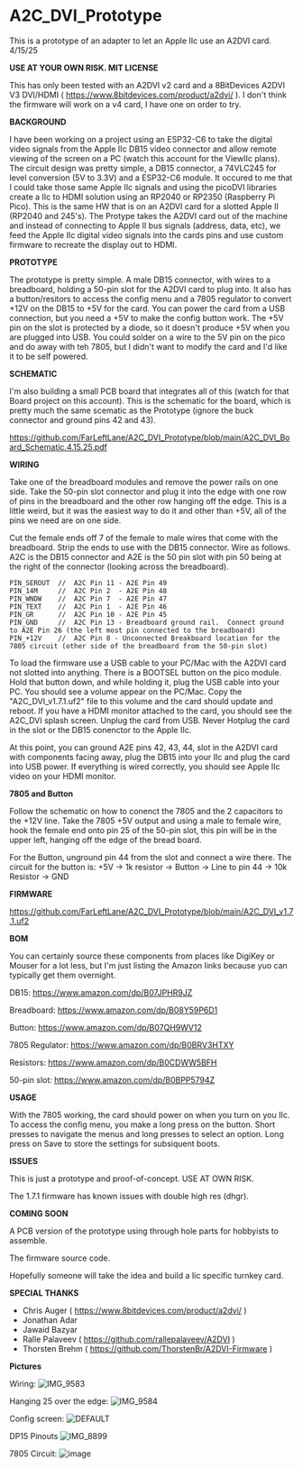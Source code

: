 # A2C_DVI_Prototype

This is a prototype of an adapter to let an Apple IIc use an A2DVI card. 4/15/25

**USE AT YOUR OWN RISK.   MIT LICENSE**

This has only been tested with an A2DVI v2 card and a 8BitDevices A2DVI V3 DVI/HDMI ( https://www.8bitdevices.com/product/a2dvi/ ).  I don't think the firmware will work on a v4 card, I have one on order to try.

**BACKGROUND**

I have been working on a project using an ESP32-C6 to take the digital video signals from the Apple IIc DB15 video connector and allow remote viewing of the screen on a PC (watch this account for the ViewIIc plans).   The circuit design was pretty simple, a DB15 connector, a 74VLC245 for level conversion (5V to 3.3V) and a ESP32-C6 module.   It occured to me that I could take those same Apple IIc signals and using the picoDVI libraries create a IIc to HDMI solution using an RP2040 or RP2350 (Raspberry Pi Pico).   This is the same HW that is on an A2DVI card for a slotted Apple II (RP2040 and 245's).  The Protype takes the A2DVI card out of the machine and instead of connecting to Apple II bus signals (address, data, etc), we feed the Apple IIc digital video signals into the cards pins and use custom firmware to recreate the display out to HDMI.

**PROTOTYPE**

The prototype is pretty simple.   A male DB15 connector, with wires to a breadboard, holding a 50-pin slot for the A2DVI card to plug into.  It also has a button/resitors to access the config menu and a 7805 regulator to convert +12V on the DB15 to +5V for the card.  You can power the card from a USB connection, but you need a +5V to make the config button work.  The +5V pin on the slot is protected by a diode, so it doesn't produce +5V when you are plugged into USB.  You could solder on a wire to the 5V pin on the pico and do away with teh 7805, but I didn't want to modify the card and I'd like it to be self powered.

**SCHEMATIC**

I'm also building a small PCB board that integrates all of this (watch for that Board project on this account).   This is the schematic for the board, which is pretty much the same scematic as the Prototype (ignore the buck connector and ground pins 42 and 43).

https://github.com/FarLeftLane/A2C_DVI_Prototype/blob/main/A2C_DVI_Board_Schematic.4.15.25.pdf

**WIRING**

Take one of the breadboard modules and remove the power rails on one side.   Take the 50-pin slot connector and plug it into the edge with one row of pins in the breadboard and the other row hanging off the edge.  This is a little weird, but it was the easiest way to do it and other than +5V, all of the pins we need are on one side.

Cut the female ends off 7 of the female to male wires that come with the breadboard.  Strip the ends to use with the DB15 connector.  Wire as follows.  A2C is the DB15 connector and A2E is the 50 pin slot with pin 50 being at the right of the connector (looking across the breadboard).

```
PIN_SEROUT  //  A2C Pin 11 - A2E Pin 49
PIN_14M     //  A2C Pin 2  - A2E Pin 48
PIN_WNDW    //  A2C Pin 7  - A2E Pin 47
PIN_TEXT    //  A2C Pin 1  - A2E Pin 46
PIN_GR      //  A2C Pin 10 - A2E Pin 45
PIN_GND     //  A2C Pin 13 - Breadboard ground rail.  Connect ground to A2E Pin 26 (the left most pin connected to the breadboard)
PIN_+12V    //  A2C Pin 8 - Unconnected Breakboard location for the 7805 circuit (other side of the breadboard from the 50-pin slot)

```
To load the firmware use a USB cable to your PC/Mac with the A2DVI card not slotted into anything.   There is a BOOTSEL button on the pico module.  Hold that button down, and while holding it, plug the USB cable into your PC.   You should see a volume appear on the PC/Mac.  Copy the "A2C_DVI_v1.7.1.uf2" file to this volume and the card should update and reboot.   If you have a HDMI monitor attached to the card, you should see the A2C_DVI splash screen.  Unplug the card from USB.  Never Hotplug the card in the slot or the DB15 conenctor to the Apple IIc.

At this point, you can ground A2E pins 42, 43, 44, slot in the A2DVI card with components facing away, plug the DB15 into your IIc and plug the card into USB power.  If everything is wired correctly, you should see Apple IIc video on your HDMI monitor.

**7805 and Button**

Follow the schematic on how to conenct the 7805 and the 2 capacitors to the +12V line.  Take the 7805 +5V output and using a male to female wire, hook the female end onto pin 25 of the 50-pin slot, this pin will be in the upper left, hanging off the edge of the bread board.

For the Button, unground pin 44 from the slot and connect a wire there.  The circuit for the button is:
+5V -> 1k resistor -> Button -> Line to pin 44 -> 10k Resistor -> GND

**FIRMWARE**

https://github.com/FarLeftLane/A2C_DVI_Prototype/blob/main/A2C_DVI_v1.7.1.uf2

**BOM**

You can certainly source these components from places like DigiKey or Mouser for a lot less, but I'm just listing the Amazon links because yuo can typically get them overnight.

DB15: https://www.amazon.com/dp/B07JPHR9JZ

Breadboard: https://www.amazon.com/dp/B08Y59P6D1

Button: https://www.amazon.com/dp/B07QH9WV12

7805 Regulator: https://www.amazon.com/dp/B0BRV3HTXY

Resistors: https://www.amazon.com/dp/B0CDWW5BFH

50-pin slot: https://www.amazon.com/dp/B0BPP5794Z

**USAGE**

With the 7805 working, the card should power on when you turn on you IIc.  To access the config menu, you make a long press on the button.   Short presses to navigate the menus and long presses to select an option.  Long press on Save to store the settings for subsiquent boots.

**ISSUES**

This is just a prototype and proof-of-concept.  USE AT OWN RISK.

The 1.7.1 firmware has known issues with double high res (dhgr).

**COMING SOON**

A PCB version of the prototype using through hole parts for hobbyists to assemble.

The firmware source code.

Hopefully someone will take the idea and build a Iic specific turnkey card.


**SPECIAL THANKS**

- Chris Auger ( https://www.8bitdevices.com/product/a2dvi/ )
- Jonathan Adar
- Jawaid Bazyar
- Ralle Palaveev ( https://github.com/rallepalaveev/A2DVI )
- Thorsten Brehm ( https://github.com/ThorstenBr/A2DVI-Firmware )


**Pictures**

Wiring:
![IMG_9583](https://github.com/user-attachments/assets/db2454a1-fe21-46ba-a97c-f622e7adc96e)

Hanging 25 over the edge:
![IMG_9584](https://github.com/user-attachments/assets/aacbc47c-f8d5-4ea8-af98-b17cc606463b)

Config screen:
![DEFAULT](https://github.com/user-attachments/assets/00f029e0-050e-4da7-86ac-1dbc8562bdf5)

DP15 Pinouts
![IMG_8899](https://github.com/user-attachments/assets/4d250206-9c86-4687-9743-096d6ff55ef8)

7805 Circuit:
![image](https://github.com/user-attachments/assets/ae684c7b-1a18-4d3e-9874-b82fae98b99a)




